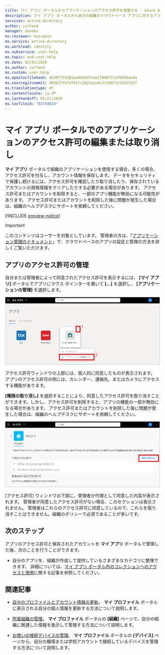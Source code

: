 ```yaml
---
title: マイ アプリ ポータルからアプリケーションのアクセス許可を管理する - Azure Active Directory | Microsoft Docs
description: マイ アプリ ポータルから自分の組織のクラウドベース アプリに対するアプリケーション アクセス許可を管理する方法について学習します。
services: active-directory
author: curtand
manager: daveba
ms.reviewer: kasimpso
ms.service: active-directory
ms.workload: identity
ms.subservice: user-help
ms.topic: end-user-help
ms.date: 02/03/2020
ms.author: curtand
ms.custom: user-help
ms.openlocfilehash: 4249f753181ea4b54d7e1e1f098717ef669bae4a
ms.sourcegitcommit: 493b27fbfd7917c3823a1e4c313d07331d1b732f
ms.translationtype: HT
ms.contentlocale: ja-JP
ms.lasthandoff: 05/21/2020
ms.locfileid: "83744024"
---
```

# <a name="edit-or-revoke-application-permissions-in-the-my-apps-portal"></a>マイ アプリ ポータルでのアプリケーションのアクセス許可の編集または取り消し

**マイ アプリ** ポータルで組織のアプリケーションを使用する場合、多くの場合、アクセス許可を付与し、アカウント情報を保存します。 データをセキュリティで保護し続けるには、アクセス許可を確認したり取り消したり、保存されているアカウントの資格情報をクリアしたりする必要がある場合があります。 アクセス許可またはアカウントを削除すると、一部のアプリ機能が無効になる可能性があります。 アクセス許可またはアカウントを削除した後に問題が発生した場合は、組織のヘルプデスクにサポートを依頼してください。

[!INCLUDE [preview-notice](../../../includes/active-directory-end-user-my-apps-and-workspaces.md)]

>[!Important]
>このコンテンツはユーザーを対象としています。 管理者の方は、「[アプリケーション管理のドキュメント](https://docs.microsoft.com/azure/active-directory/manage-apps/access-panel-workspaces)」で、クラウドベースのアプリの設定と管理の方法を詳しくご覧いただけます。

## <a name="manage-app-permissions"></a>アプリのアクセス許可の管理

自分または管理者によって同意されたアクセス許可を表示するには、 **[マイ アプリ]** ポータルでアプリにマウス ポインターを置いて **[...]** を選択し、 **[アプリケーションの管理]** を選択します。

![マイ アプリ ポータルでのアプリケーションの管理](media/my-applications-portal-permissions-saved-accounts/manage-your-application.png)

アクセス許可ウィンドウの上部には、個人的に同意したものが表示されます。 アプリのアクセス許可の例には、カレンダー、連絡先、またはカメラにアクセスする機能があります。

**[権限の取り消し]** を選択することにより、同意したアクセス許可を取り消すことができます。しかし、アクセス許可を削除すると、アプリの機能の一部が無効になる場合があります。 アクセス許可またはアカウントを削除した後に問題が発生した場合は、組織のヘルプデスクにサポートを依頼してください。

![マイ アプリ ポータルでアプリケーションのアクセス許可を取り消す](media/my-applications-portal-permissions-saved-accounts/revoke-permissions.png)

[アクセス許可] ウィンドウの下部に、管理者が代理として同意した内容が表示されます。 管理者が同意したアクセス許可がない場合、このセクションは表示されません。 管理者はこれらのアクセス許可に同意しているので、これらを取り消すことはできません。組織のポリシーで必須であることが多いです。

## <a name="next-steps"></a>次のステップ

アプリのアクセス許可と保存されたアカウントを **マイ アプリ** ポータルで管理した後、次のことを行うことができます。

- 自分のアプリを、組織が作成して提供しているさまざまなカテゴリに整理できます。 詳細については、[マイ アプリ ポータル内のコレクションへのアクセスと使用](my-applications-portal-workspaces.md)に関する記事を参照してください。

## <a name="related-articles"></a>関連記事

- [自分のプロファイルとアカウント情報の更新](my-account-portal-overview.md)。 **マイ プロファイル** ポータルに表示される自分の個人情報を更新する方法について説明します。

- [所属組織の管理](my-account-portal-organizations-page.md)。 **マイ プロファイル** ポータルの **[組織]** ページで、自分の組織に関連した情報を表示して管理する方法について説明します。

- [お使いの接続デバイスの管理](my-account-portal-devices-page.md)。 **マイ プロファイル** ポータルの **[デバイス]** ページから、自分の職場または学校アカウントで接続しているデバイスを管理する方法について説明します。
